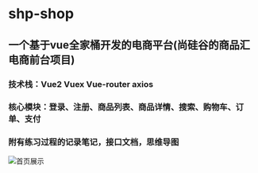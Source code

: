 # shp-shop
## 一个基于vue全家桶开发的电商平台(尚硅谷的商品汇电商前台项目)
### 技术栈：Vue2 Vuex Vue-router axios
### 核心模块：登录、注册、商品列表、商品详情、搜索、购物车、订单、支付
### 附有练习过程的记录笔记，接口文档，思维导图
![首页展示]()
